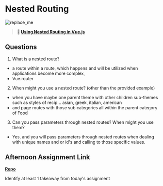 # Nested Routing

![replace_me](https://codeworks.blob.core.windows.net/public/assets/img/illustrations/placeholder.svg)

> **📖 [Using Nested Routing in Vue.js](https://codeworksacademy.com/fs-student-guide/resources/wk6/04-Child-Routes)**

## Questions

1. What is a nested route?

- a route within a route, which happens and will be utilized when applications become more complex,
- Vue.router

2. When might you use a nested route? (other than the provided example)

- when you have maybe one parent theme with other children sub-themes such as styles of recip... asian, greek, italian, american
- and page routes with those sub categories all within the parent category of Food

3. Can you pass parameters through nested routes? When might you use them?

- Yes, and you will pass parameters through nested routes when dealing with unique names and or id's and calling to those specific values.

## Afternoon Assignment Link

**[Repo](https://github.com/TungLe0319/Vueluptuous)**

Identify at least 1 takeaway from today's assignment
